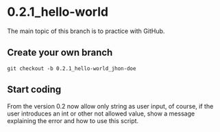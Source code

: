 # 0.2.1_hello-world

The main topic of this branch is to practice with GitHub.

## Create your own branch

```shell
git checkout -b 0.2.1_hello-world_jhon-doe
```

## Start coding

From the version 0.2 now allow only string as user input, of course, if the user introduces an int
or other not allowed value, show a message explaining the error and how to use this script.
